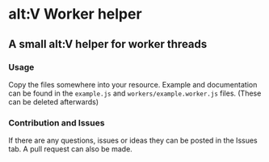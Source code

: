 # alt:V Worker helper
## A small alt:V helper for worker threads

### Usage
Copy the files somewhere into your resource.
Example and documentation can be found in the `example.js` and `workers/example.worker.js` files. (These can be deleted afterwards)

### Contribution and Issues
If there are any questions, issues or ideas they can be posted in the Issues tab. 
A pull request can also be made.